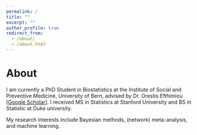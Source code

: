 ```yaml
---
permalink: /
title: ""
excerpt: ""
author_profile: true
redirect_from: 
  - /about/
  - /about.html
---
```


# About

I am currently a PhD Student in Biostatistics at the Institute of Social and Preventive Medicine, University of Bern, advised by Dr. Orestis Efthimiou [[Google Scholar](https://scholar.google.gr/citations?user=Vnips7cAAAAJ&hl=en)].
I received MS in Statistics at Stanford University and BS in Statistic at Duke university.

My research interests include Bayesian methods, (network) meta-analysis, and machine learning.
